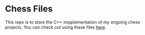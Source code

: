 # Chess Files
This repo is to store the C++ impplementation of my ongoing chess projects. You can check out using these files [here](https://github.com/vincentarcuri/terminal-chess/tree/CPP-Minimax).
